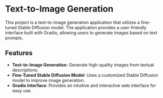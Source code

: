 # Text-to-Image Generation 

This project is a text-to-image generation application that utilizes a fine-tuned Stable Diffusion model. The application provides a user-friendly interface built with Gradio, allowing users to generate images based on text prompts.

## Features

- **Text-to-Image Generation**: Generate high-quality images from textual descriptions.
- **Fine-Tuned Stable Diffusion Model**: Uses a customized Stable Diffusion model to improve image generation.
- **Gradio Interface**: Provides an intuitive and interactive web interface for easy use.
